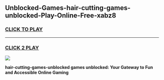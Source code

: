 
## Unblocked-Games-hair-cutting-games-unblocked-Play-Online-Free-xabz8
<h3>
<a href="https://premium76.site?title=hair-cutting-games-unblocked&ref=26A">CLICK TO PLAY</a></h3>
<hr>

<h3>
<a href="https://premium76.site?title=hair-cutting-games-unblocked&ref=26A">CLICK 2 PLAY</a>
  
</h3>

<a href="https://premium76.site?title=hair-cutting-games-unblocked&ref=26A"><img src="https://clearcache.store/games.png"></a>


**hair-cutting-games-unblocked games unblocked: Your Gateway to Fun and Accessible Online Gaming**
